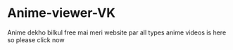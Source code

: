 # Anime-viewer-VK
Anime dekho bilkul free mai meri website par all types anime videos is here so please click now
